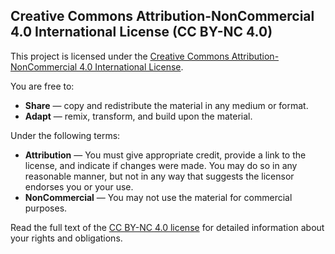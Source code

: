 ## Creative Commons Attribution-NonCommercial 4.0 International License (CC BY-NC 4.0)

This project is licensed under the [Creative Commons Attribution-NonCommercial 4.0 International License](https://creativecommons.org/licenses/by-nc/4.0/legalcode).

You are free to:

- **Share** — copy and redistribute the material in any medium or format.
- **Adapt** — remix, transform, and build upon the material.

Under the following terms:

- **Attribution** — You must give appropriate credit, provide a link to the license, and indicate if changes were made. You may do so in any reasonable manner, but not in any way that suggests the licensor endorses you or your use.
- **NonCommercial** — You may not use the material for commercial purposes.

Read the full text of the [CC BY-NC 4.0 license](https://creativecommons.org/licenses/by-nc/4.0/legalcode) for detailed information about your rights and obligations.
